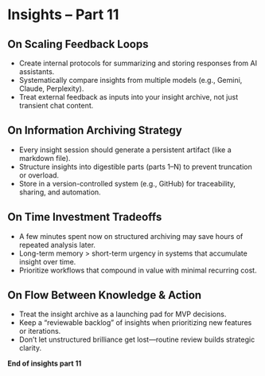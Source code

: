 # Insights – Part 11

## On Scaling Feedback Loops

- Create internal protocols for summarizing and storing responses from AI assistants.
- Systematically compare insights from multiple models (e.g., Gemini, Claude, Perplexity).
- Treat external feedback as inputs into your insight archive, not just transient chat content.

## On Information Archiving Strategy

- Every insight session should generate a persistent artifact (like a markdown file).
- Structure insights into digestible parts (parts 1–N) to prevent truncation or overload.
- Store in a version-controlled system (e.g., GitHub) for traceability, sharing, and automation.

## On Time Investment Tradeoffs

- A few minutes spent now on structured archiving may save hours of repeated analysis later.
- Long-term memory > short-term urgency in systems that accumulate insight over time.
- Prioritize workflows that compound in value with minimal recurring cost.

## On Flow Between Knowledge & Action

- Treat the insight archive as a launching pad for MVP decisions.
- Keep a “reviewable backlog” of insights when prioritizing new features or iterations.
- Don’t let unstructured brilliance get lost—routine review builds strategic clarity.

**End of insights part 11**

